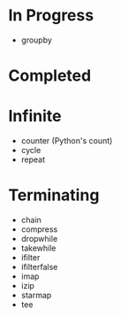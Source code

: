 In Progress
===========
- groupby

Completed
=========
Infinite
========
- counter (Python's count)
- cycle
- repeat

Terminating
===========
- chain
- compress
- dropwhile
- takewhile
- ifilter
- ifilterfalse
- imap
- izip
- starmap
- tee
